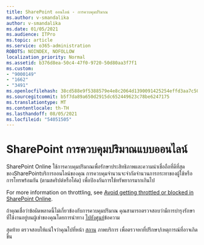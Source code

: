 ```yaml
---
title: SharePoint ออนไลน์ - การควบคุมปริมาณ
ms.author: v-smandalika
author: v-smandalika
ms.date: 01/05/2021
ms.audience: ITPro
ms.topic: article
ms.service: o365-administration
ROBOTS: NOINDEX, NOFOLLOW
localization_priority: Normal
ms.assetid: b376d8ea-50c4-47f0-9720-50d80aa3f7f1
ms.custom:
- "9000149"
- "1662"
- "3491"
ms.openlocfilehash: 38cd588e9f5388579e4e8c2064d1390091425254effd3aa7c50c4f2cbc80ce53
ms.sourcegitcommit: b5f7da89a650d2915dc652449623c78be6247175
ms.translationtype: MT
ms.contentlocale: th-TH
ms.lasthandoff: 08/05/2021
ms.locfileid: "54051505"
---
```

# <a name="sharepoint-online-throttling"></a>SharePoint การควบคุมปริมาณแบบออนไลน์

SharePoint Online ใช้การควบคุมปริมาณเพื่อรักษาประสิทธิภาพและความน่าเชื่อถือที่ดีที่สุดของSharePointบริการออนไลน์ของคุณ การควบคุมจํานวนจะจํากัดจํานวนการกระทาของผู้ใช้หรือการโทรพร้อมกัน (ตามสคริปต์หรือโค้ด) เพื่อป้องกันการใช้ทรัพยากรมากเกินไป 

For more information on throttling, see [Avoid getting throttled or blocked in SharePoint Online](https://docs.microsoft.com/sharepoint/dev/general-development/how-to-avoid-getting-throttled-or-blocked-in-sharepoint-online).

ถ้าคุณเชื่อว่าข้อผิดพลาดนี้ไม่เกี่ยวข้องกับการควบคุมปริมาณ คุณสามารถตรวจสอบว่ามีการบํารุงรักษาที่ใช้งานอยู่บนผู้เช่าของคุณโดยการนําทาง [ไปยังศูนย์](https://portal.office.com/adminportal/home#/MessageCenter)ข้อความ

 สุดท้าย ตรวจสอบให้แน่ใจว่าคุณไปที่หน้า [สถาน](https://portal.office.com/adminportal/home#/servicehealth) ภาพบริการ เพื่อตรวจหาที่ปรึกษา/เหตุการณ์ที่อาจเกิดขึ้น

